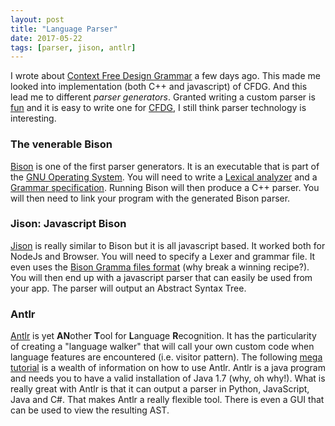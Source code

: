 ```yaml
---
layout: post
title: "Language Parser"
date: 2017-05-22
tags: [parser, jison, antlr]
---
```


I wrote about [Context Free Design Grammar](https://lochrist.github.io/blog/2017-04-21-cfdg) a few days ago. This made me looked into implementation (both C++ and javascript) of CFDG. And this lead me to different *parser generators*. Granted writing a custom parser is [fun](https://lochrist.github.io/blog/2017-05-06-writing-a-new-programming-language) and it is easy to write one for [CFDG](https://github.com/MtnViewJohn/context-free/wiki), I still think parser technology is interesting.

### The venerable Bison

[Bison](https://www.gnu.org/software/bison/) is one of the first parser generators. It is an executable that is part of the [GNU Operating System](https://www.gnu.org). You will need to write a [Lexical analyzer](https://www.gnu.org/software/bison/manual/bison.html#Ltcalc-Lexer) and a [Grammar specification](https://www.gnu.org/software/bison/manual/bison.html#Grammar-File). Running Bison will then produce a C++ parser. You will then need to link your program with the generated Bison parser.

### Jison: Javascript Bison

[Jison](https://zaa.ch/jison/demos/) is really similar to Bison but it is all javascript based. It worked both for NodeJs and Browser. You will need to specify a Lexer and grammar file. It even uses the [Bison Gramma files format](http://dinosaur.compilertools.net/bison/bison_6.html#SEC34) (why break a winning recipe?). You will then end up with a javascript parser that can easily be used from your app. The parser will output an Abstract Syntax Tree.

### Antlr

[Antlr](http://www.antlr.org/) is yet **AN**other **T**ool for **L**anguage **R**ecognition. It has the particularity of creating a "language walker" that will call your own custom code when language features are encountered (i.e. visitor pattern). The following [mega tutorial](https://tomassetti.me/antlr-mega-tutorial/) is a wealth of information on how to use Antlr. Antlr is a java program and needs you to have a valid installation of Java 1.7 (why, oh why!). What is really great with Antlr is that it can output a parser in Python, JavaScript, Java and C#. That makes Antlr a really flexible tool. There is even a GUI that can be used to view the resulting AST.
